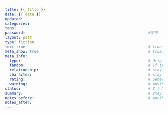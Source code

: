 ```yaml
---
title: {{ title }}
date: {{ date }}
updated: 
categories:
tags:
password:                                                       #加密
layout: post
type: fiction
toc: true                                                       # true: show toc | false: disable toc [true: 显示目录 | false: 禁用目录]
meta_show: true                                                 # true: show meta info | false: disable meta info [true: 显示元信息 | false: 禁用元信息]
meta_info:
  type:                                                         # Original Work | Fanfiction | ... [原创作品 | 同人作品 | ...]
  fandom:                                                       # If type is 'Fanction', it's generally necessary to indicate the fandom | stay blank if you don't want to show fandom info [如果类型是'同人作品'，通常需要指明粉丝群体 | 如果不想显示粉丝群体信息请留空]
  relationship:                                                 # stay blank if you don't want to show relationships info [如果不想显示关系信息请留空]
  character:                                                    # stay blank if you don't want to show characters info [如果不想显示角色信息请留空]
  rating:                                                       # General | Teen | Mature | Explicit | stay blank if you don't want to show rating [普通 | 青少年 | 成熟 | 限制级 | 如果不想显示分级请留空]
  warning:                                                      # Anything that audiences should know before reading | stay blank if you don't want to show warnings [读者在阅读前应该知道的任何事项 | 如果不想显示警告请留空]
status:                                                         # Y | N | stay blank if you don't want to show status [是 | 否 | 如果不想显示状态请留空]
summary:                                                        # stay blank if you don't want to show summary. Markdown available. [如果不想显示摘要请留空。支持Markdown格式。]
notes_before:                                                   # Anything you want to show at the beginning. Markdown available. [你想在开头显示的任何内容。支持Markdown格式。]
notes_after: 
---
```

